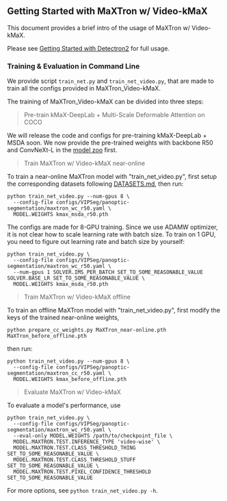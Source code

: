 ## Getting Started with MaXTron w/ Video-kMaX

This document provides a brief intro of the usage of MaXTron w/ Video-kMaX.

Please see [Getting Started with Detectron2](https://github.com/facebookresearch/detectron2/blob/master/GETTING_STARTED.md) for full usage.


### Training & Evaluation in Command Line

We provide script `train_net.py` and `train_net_video.py`, that are made to train all the configs provided in MaXTron_Video-kMaX.

The training of MaXTron_Video-kMaX can be divided into three steps:

> Pre-train kMaX-DeepLab + Multi-Scale Deformable Attention on COCO

We will release the code and configs for pre-training kMaX-DeepLab + MSDA soon. We now provide the pre-trained weights with backbone R50 and ConvNeXt-L in the [model zoo](MODEL_ZOO.md) first.

> Train MaXTron w/ Video-kMaX near-online

To train a near-online MaXTron model with "train_net_video.py", first
setup the corresponding datasets following
[DATASETS.md](DATASETS.md),
then run:
```
python train_net_video.py --num-gpus 8 \
  --config-file configs/VIPSeg/panoptic-segmentation/maxtron_wc_r50.yaml \
  MODEL.WEIGHTS kmax_msda_r50.pth
```

The configs are made for 8-GPU training.
Since we use ADAMW optimizer, it is not clear how to scale learning rate with batch size.
To train on 1 GPU, you need to figure out learning rate and batch size by yourself:
```
python train_net_video.py \
  --config-file configs/VIPSeg/panoptic-segmentation/maxtron_wc_r50.yaml \
  --num-gpus 1 SOLVER.IMS_PER_BATCH SET_TO_SOME_REASONABLE_VALUE SOLVER.BASE_LR SET_TO_SOME_REASONABLE_VALUE \
  MODEL.WEIGHTS kmax_msda_r50.pth
```

> Train MaXTron w/ Video-kMaX offline

To train an offline MaXTron model with "train_net_video.py", first modify the keys of the trained near-online weights,
```
python prepare_cc_weights.py MaXTron_near-online.pth MaXTron_before_offline.pth
```

then run:
```
python train_net_video.py --num-gpus 8 \
  --config-file configs/VIPSeg/panoptic-segmentation/maxtron_cc_r50.yaml \
  MODEL.WEIGHTS kmax_before_offline.pth
```

> Evaluate MaXTron w/ Video-kMaX

To evaluate a model's performance, use
```
python train_net_video.py \
  --config-file configs/VIPSeg/panoptic-segmentation/maxtron_wc_r50.yaml \
  --eval-only MODEL.WEIGHTS /path/to/checkpoint_file \
  MODEL.MAXTRON.TEST.INFERENCE_TYPE 'video-wise' \
  MODEL.MAXTRON.TEST.CLASS_THRESHOLD_THING SET_TO_SOME_REASONABLE_VALUE \
  MODEL.MAXTRON.TEST.CLASS_THRESHOLD_STUFF SET_TO_SOME_REASONABLE_VALUE \
  MODEL.MAXTRON.TEST.PIXEL_CONFIDENCE_THRESHOLD SET_TO_SOME_REASONABLE_VALUE
```
For more options, see `python train_net_video.py -h`.